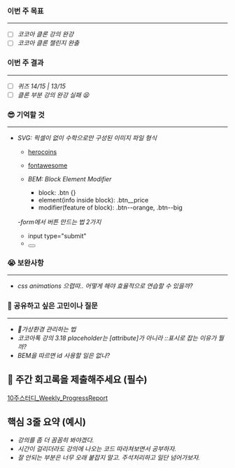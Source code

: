 ### 이번 주 목표

---

- [ ] _코코아 클론 강의 완강_
- [ ] _코코아 클론 챌린지 완출_

### 이번 주 결과

---

- [ ] _퀴즈 14/15 | 13/15_
- [ ] _클론 부분 강의 완강 실패 😫_

### 😎 기억할 것

---

- _SVG: 픽셀이 없이 수학으로만 구성된 이미지 파일 형식_

  - [herocoins](https://heroicons.dev)
  - [fontawesome](https://fontawesome.com)

  - _BEM: Block Element Modifier_
    - block: .btn {}
    - element(info inside block): .btn\_\_price
    - modifier(feature of block): .btn--orange, .btn--big

  -_form에서 버튼 만드는 법 2가지_

  - input type="submit"
  - <button></button>

### 😭 보완사항

---

- _css animations 으렵따.. 어떻게 해야 효율적으로 연습할 수 있을까?_

### 💬 공유하고 싶은 고민이나 질문

---

- _🤩가상환경 관리하는 법_
- _코코아톡 강의 3.18 placeholder는 [attribute]가 아니라 ::표시로 잡는 이유가 뭘까?_
- _BEM을 따르면 id 사용할 일은 없나?_

## 📌 주간 회고록을 제출해주세요 (필수)

[10주스터디\_Weekly_ProgressReport](https://docs.google.com/spreadsheets/d/1UZNSc5GhAPwFGSGfqMW9qDQjQBzab-5vgoywnQGaPzg/edit?usp=sharing)

## 핵심 3줄 요약 (예시)

- _강의를 좀 더 꼼꼼히 봐야겠다._
- _시간이 걸리더라도 강의에 나오는 코드 따라쳐보면서 공부하자._
- _잘 안되는 부분은 너무 오래 붙잡지 말고. 주석처리하고 일단 넘어가보자._
